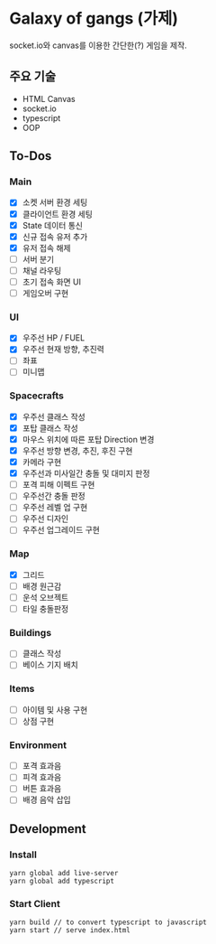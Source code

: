 # Galaxy of gangs (가제)

socket.io와 canvas를 이용한 간단한(?) 게임을 제작.

## 주요 기술

- HTML Canvas
- socket.io
- typescript
- OOP

## To-Dos

### Main
- [x] 소켓 서버 환경 세팅
- [x] 클라이언트 환경 세팅
- [x] State 데이터 통신
- [x] 신규 접속 유저 추가
- [x] 유저 접속 해제
- [ ] 서버 분기
- [ ] 채널 라우팅
- [ ] 초기 접속 화면 UI
- [ ] 게임오버 구현

### UI
- [x] 우주선 HP / FUEL
- [x] 우주선 현재 방향, 추진력
- [ ] 좌표
- [ ] 미니맵

### Spacecrafts
- [x] 우주선 클래스 작성
- [x] 포탑 클래스 작성
- [x] 마우스 위치에 따른 포탑 Direction 변경
- [x] 우주선 방향 변경, 추진, 후진 구현
- [x] 카메라 구현
- [x] 우주선과 미사일간 충돌 및 대미지 판정
- [ ] 포격 피해 이펙트 구현
- [ ] 우주선간 충돌 판정
- [ ] 우주선 레벨 업 구현
- [ ] 우주선 디자인
- [ ] 우주선 업그레이드 구현

### Map
- [x] 그리드
- [ ] 배경 원근감
- [ ] 운석 오브젝트
- [ ] 타일 충돌판정

### Buildings
- [ ] 클래스 작성
- [ ] 베이스 기지 배치

### Items
- [ ] 아이템 및 사용 구현
- [ ] 상점 구현

### Environment
- [ ] 포격 효과음
- [ ] 피격 효과음
- [ ] 버튼 효과음
- [ ] 배경 음악 삽입

## Development

### Install

```
yarn global add live-server
yarn global add typescript
```

### Start Client

```
yarn build // to convert typescript to javascript
yarn start // serve index.html
```
